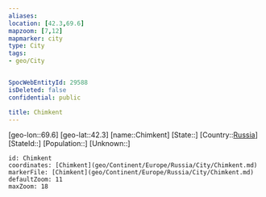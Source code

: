 ```yaml
---
aliases: 
location: [42.3,69.6]
mapzoom: [7,12] 
mapmarker: city 
type: City
tags:
- geo/City


SpocWebEntityId: 29588
isDeleted: false
confidential: public

title: Chimkent
---
```

[geo-lon::69.6]
[geo-lat::42.3]
[name::Chimkent]
[State::]
[Country::[Russia](geo/Continent/Europe/Russia.md)]
[StateId::]
[Population::]
[Unknown::]


```leaflet
id: Chimkent
coordinates: [Chimkent](geo/Continent/Europe/Russia/City/Chimkent.md)
markerFile: [Chimkent](geo/Continent/Europe/Russia/City/Chimkent.md)
defaultZoom: 11 
maxZoom: 18
```


